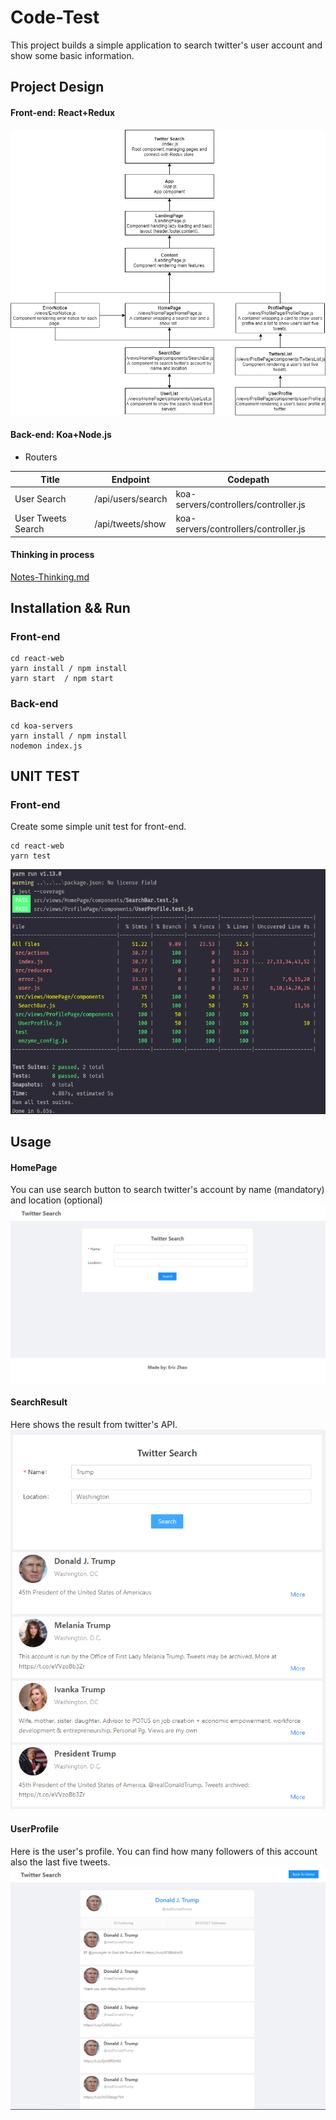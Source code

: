 # Code-Test
 This project builds a simple application to search twitter's user account and show some basic information.
 
 
## Project Design

#### Front-end: React+Redux

![components.png](react-web/public/component_view.png "components")

#### Back-end: Koa+Node.js

- Routers

|  Title   | Endpoint  | Codepath |
|  ----  | ----  | ---- |
|  User Search | /api/users/search | koa-servers/controllers/controller.js|
| User Tweets Search  | /api/tweets/show |koa-servers/controllers/controller.js |

#### Thinking in process
[Notes-Thinking.md](Notes-Thinking.md "Notes-Thinking")

## Installation && Run

### Front-end
````
cd react-web
yarn install / npm install
yarn start  / npm start
````

### Back-end 
````
cd koa-servers
yarn install / npm install
nodemon index.js
````


## UNIT TEST

### Front-end
Create some simple unit test for front-end.

````
cd react-web
yarn test
````

![test.png](react-web/public/unit-test.png "jest-test")


## Usage

#### HomePage
You can use search button to search twitter's account by name (mandatory) and location (optional)
![HomePage.png](react-web/public/HomePage.png "HomePage")

#### SearchResult
Here shows the result from twitter's API.
![SearchResult.png](react-web/public/SearchResult.png "SearchResult")

#### UserProfile
Here is the user's profile. You can find how many followers of this account also the last five tweets.
![UserProfile.png](react-web/public/UserProfile.png "UserProfile")
